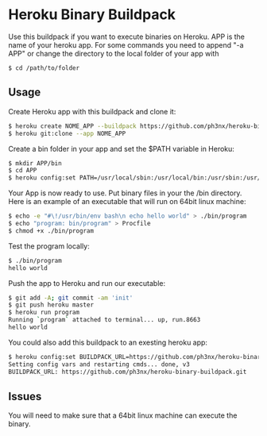 # Heroku Binary Buildpack

Use this buildpack if you want to execute binaries on Heroku. APP is the name of your heroku app. For some commands you need to append "-a APP" or change the directory to the local folder of your app with
```
$ cd /path/to/folder
```

## Usage

Create Heroku app with this buildpack and clone it:
```bash
$ heroku create NOME_APP --buildpack https://github.com/ph3nx/heroku-binary-buildpack.git
$ heroku git:clone --app NOME_APP
```


Create a bin folder in your app and set the $PATH variable in Heroku:
```bash
$ mkdir APP/bin
$ cd APP
$ heroku config:set PATH=/usr/local/sbin:/usr/local/bin:/usr/sbin:/usr/bin:/sbin:/bin:/app/bin
```


Your App is now ready to use. Put binary files in your the /bin directory. Here is an example of an executable that will run on 64bit linux machine:
```bash
$ echo -e "#\!/usr/bin/env bash\n echo hello world" > ./bin/program
$ echo "program: bin/program" > Procfile
$ chmod +x ./bin/program
```


Test the program locally:
```bash
$ ./bin/program
hello world
```


Push the app to Heroku and run our executable:
```bash
$ git add -A; git commit -am 'init'
$ git push heroku master
$ heroku run program
Running `program` attached to terminal... up, run.8663
hello world
```

You could also add this buildpack to an exesting heroku app:
```bash
$ heroku config:set BUILDPACK_URL=https://github.com/ph3nx/heroku-binary-buildpack.git -a APP
Setting config vars and restarting cmds... done, v3
BUILDPACK_URL: https://github.com/ph3nx/heroku-binary-buildpack.git
```


## Issues

You will need to make sure that a 64bit linux machine can execute the binary.
